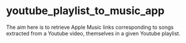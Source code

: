 # youtube_playlist_to_music_app
The aim here is to retrieve Apple Music links corresponding to songs extracted from a Youtube video, themselves in a given Youtube playlist.
